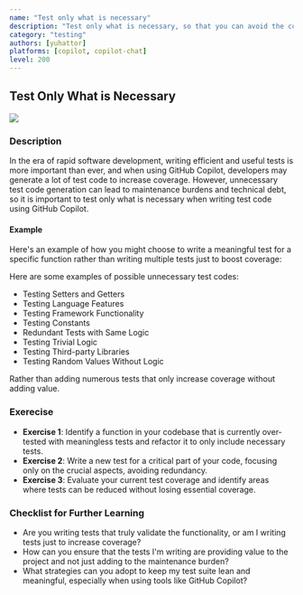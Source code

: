 ```yaml
---
name: "Test only what is necessary"
description: "Test only what is necessary, so that you can avoid the cost of maintaining unnecessary tests."
category: "testing"
authors: [yuhattor] 
platforms: [copilot, copilot-chat]
level: 200
---
```


## Test Only What is Necessary

<img src="https://img.shields.io/badge/Lv0-Pattern_Idea-blueviolet">

### Description

In the era of rapid software development, writing efficient and useful tests is more important than ever, and when using GitHub Copilot, developers may generate a lot of test code to increase coverage. However, unnecessary test code generation can lead to maintenance burdens and technical debt, so it is important to test only what is necessary when writing test code using GitHub Copilot.

#### Example

Here's an example of how you might choose to write a meaningful test for a specific function rather than writing multiple tests just to boost coverage:

Here are some examples of possible unnecessary test codes:

- Testing Setters and Getters
- Testing Language Features
- Testing Framework Functionality
- Testing Constants
- Redundant Tests with Same Logic
- Testing Trivial Logic
- Testing Third-party Libraries
- Testing Random Values Without Logic

Rather than adding numerous tests that only increase coverage without adding value.

### Exerecise

- **Exercise 1**: Identify a function in your codebase that is currently over-tested with meaningless tests and refactor it to only include necessary tests.
- **Exercise 2**: Write a new test for a critical part of your code, focusing only on the crucial aspects, avoiding redundancy.
- **Exercise 3**: Evaluate your current test coverage and identify areas where tests can be reduced without losing essential coverage.

### Checklist for Further Learning

- Are you writing tests that truly validate the functionality, or am I writing tests just to increase coverage?
- How can you ensure that the tests I'm writing are providing value to the project and not just adding to the maintenance burden?
- What strategies can you adopt to keep my test suite lean and meaningful, especially when using tools like GitHub Copilot?
